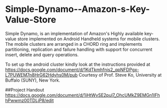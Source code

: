 # Simple-Dynamo--Amazon-s-Key-Value-Store
Simple Dynamo, is an implementation of Amazon's Highly available key-value store implemented on Android Handheld systems 
for mobile clusters. The mobile clusters are arranged in a CHORD ring and implements partitioning, replication and failure
handling with support for concurrent insert, delete and query operations. 

To set up the android cluster kindly look at the instructions provided at 
https://docs.google.com/document/d/1KdTkmhfnis2_qpNFDPgx-L7PUWEM7n8HrG62Hdyhs0M/pub 
Courtesy of Prof. Steve Ko, University at Buffalo (SUNY), New York. 

##Project Handout 
https://docs.google.com/document/d/1iHtWvSE2pul7_OhcUMkZ9EMGn1IFhhPwwmz00TDLjP8/edit
